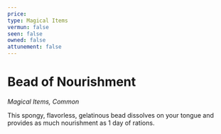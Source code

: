 ```yaml
---
price: 
type: Magical Items
vermun: false
seen: false
owned: false
attunement: false
---
```

# Bead of Nourishment

*Magical Items, Common*

This spongy, flavorless, gelatinous bead dissolves on your tongue and provides as much nourishment as 1 day of rations.